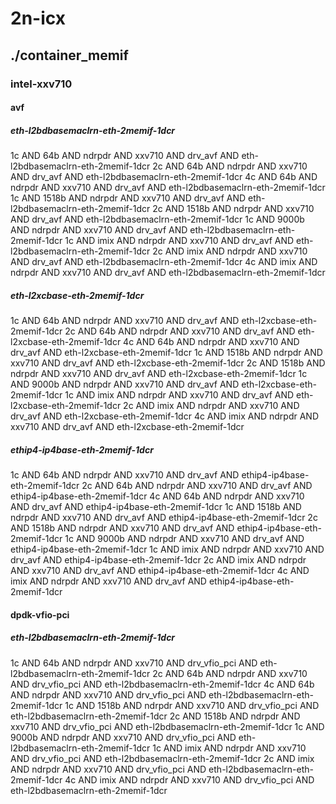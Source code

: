 # 2n-icx
## ./container_memif
### intel-xxv710
#### avf
##### eth-l2bdbasemaclrn-eth-2memif-1dcr
1c AND 64b AND ndrpdr AND xxv710 AND drv_avf AND eth-l2bdbasemaclrn-eth-2memif-1dcr
2c AND 64b AND ndrpdr AND xxv710 AND drv_avf AND eth-l2bdbasemaclrn-eth-2memif-1dcr
4c AND 64b AND ndrpdr AND xxv710 AND drv_avf AND eth-l2bdbasemaclrn-eth-2memif-1dcr
1c AND 1518b AND ndrpdr AND xxv710 AND drv_avf AND eth-l2bdbasemaclrn-eth-2memif-1dcr
2c AND 1518b AND ndrpdr AND xxv710 AND drv_avf AND eth-l2bdbasemaclrn-eth-2memif-1dcr
1c AND 9000b AND ndrpdr AND xxv710 AND drv_avf AND eth-l2bdbasemaclrn-eth-2memif-1dcr
1c AND imix AND ndrpdr AND xxv710 AND drv_avf AND eth-l2bdbasemaclrn-eth-2memif-1dcr
2c AND imix AND ndrpdr AND xxv710 AND drv_avf AND eth-l2bdbasemaclrn-eth-2memif-1dcr
4c AND imix AND ndrpdr AND xxv710 AND drv_avf AND eth-l2bdbasemaclrn-eth-2memif-1dcr
##### eth-l2xcbase-eth-2memif-1dcr
1c AND 64b AND ndrpdr AND xxv710 AND drv_avf AND eth-l2xcbase-eth-2memif-1dcr
2c AND 64b AND ndrpdr AND xxv710 AND drv_avf AND eth-l2xcbase-eth-2memif-1dcr
4c AND 64b AND ndrpdr AND xxv710 AND drv_avf AND eth-l2xcbase-eth-2memif-1dcr
1c AND 1518b AND ndrpdr AND xxv710 AND drv_avf AND eth-l2xcbase-eth-2memif-1dcr
2c AND 1518b AND ndrpdr AND xxv710 AND drv_avf AND eth-l2xcbase-eth-2memif-1dcr
1c AND 9000b AND ndrpdr AND xxv710 AND drv_avf AND eth-l2xcbase-eth-2memif-1dcr
1c AND imix AND ndrpdr AND xxv710 AND drv_avf AND eth-l2xcbase-eth-2memif-1dcr
2c AND imix AND ndrpdr AND xxv710 AND drv_avf AND eth-l2xcbase-eth-2memif-1dcr
4c AND imix AND ndrpdr AND xxv710 AND drv_avf AND eth-l2xcbase-eth-2memif-1dcr
##### ethip4-ip4base-eth-2memif-1dcr
1c AND 64b AND ndrpdr AND xxv710 AND drv_avf AND ethip4-ip4base-eth-2memif-1dcr
2c AND 64b AND ndrpdr AND xxv710 AND drv_avf AND ethip4-ip4base-eth-2memif-1dcr
4c AND 64b AND ndrpdr AND xxv710 AND drv_avf AND ethip4-ip4base-eth-2memif-1dcr
1c AND 1518b AND ndrpdr AND xxv710 AND drv_avf AND ethip4-ip4base-eth-2memif-1dcr
2c AND 1518b AND ndrpdr AND xxv710 AND drv_avf AND ethip4-ip4base-eth-2memif-1dcr
1c AND 9000b AND ndrpdr AND xxv710 AND drv_avf AND ethip4-ip4base-eth-2memif-1dcr
1c AND imix AND ndrpdr AND xxv710 AND drv_avf AND ethip4-ip4base-eth-2memif-1dcr
2c AND imix AND ndrpdr AND xxv710 AND drv_avf AND ethip4-ip4base-eth-2memif-1dcr
4c AND imix AND ndrpdr AND xxv710 AND drv_avf AND ethip4-ip4base-eth-2memif-1dcr
#### dpdk-vfio-pci
##### eth-l2bdbasemaclrn-eth-2memif-1dcr
1c AND 64b AND ndrpdr AND xxv710 AND drv_vfio_pci AND eth-l2bdbasemaclrn-eth-2memif-1dcr
2c AND 64b AND ndrpdr AND xxv710 AND drv_vfio_pci AND eth-l2bdbasemaclrn-eth-2memif-1dcr
4c AND 64b AND ndrpdr AND xxv710 AND drv_vfio_pci AND eth-l2bdbasemaclrn-eth-2memif-1dcr
1c AND 1518b AND ndrpdr AND xxv710 AND drv_vfio_pci AND eth-l2bdbasemaclrn-eth-2memif-1dcr
2c AND 1518b AND ndrpdr AND xxv710 AND drv_vfio_pci AND eth-l2bdbasemaclrn-eth-2memif-1dcr
1c AND 9000b AND ndrpdr AND xxv710 AND drv_vfio_pci AND eth-l2bdbasemaclrn-eth-2memif-1dcr
1c AND imix AND ndrpdr AND xxv710 AND drv_vfio_pci AND eth-l2bdbasemaclrn-eth-2memif-1dcr
2c AND imix AND ndrpdr AND xxv710 AND drv_vfio_pci AND eth-l2bdbasemaclrn-eth-2memif-1dcr
4c AND imix AND ndrpdr AND xxv710 AND drv_vfio_pci AND eth-l2bdbasemaclrn-eth-2memif-1dcr
